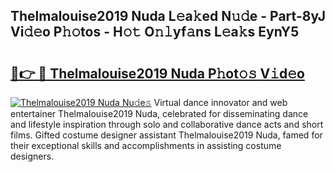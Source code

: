 ## Thelmalouise2019 Nuda L𝚎a𝚔ed N𝚞𝚍e - Part-8yJ Vi𝚍𝚎o P𝚑𝚘tos - H𝚘𝚝 O𝚗𝚕yf𝚊ns L𝚎a𝚔s EynY5

# <h2><a href="http://kfdfpom.oniu.top/?m=Thelmalouise2019+Nuda">🔗👉 🔴 Thelmalouise2019 Nuda P𝚑ot𝚘𝚜 V𝚒d𝚎o</a></h2>

[![Thelmalouise2019 Nuda Nu𝚍e𝚜](https://i.imgur.com/0qMVB7G.gif)](http://kfdfpom.oniu.top/?m=Thelmalouise2019+Nuda)
Virtual dance innovator and web entertainer Thelmalouise2019 Nuda, celebrated for disseminating dance and lifestyle inspiration through solo and collaborative dance acts and short films. Gifted costume designer assistant Thelmalouise2019 Nuda, famed for their exceptional skills and accomplishments in assisting costume designers.  
